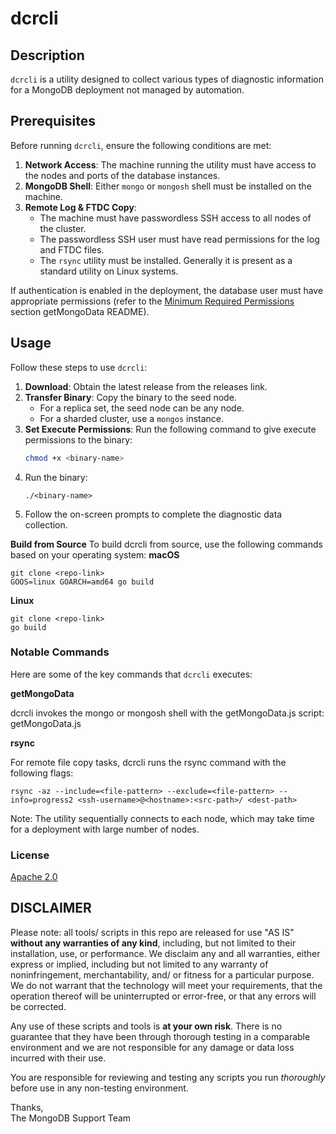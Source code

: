 # dcrcli

## Description

`dcrcli` is a utility designed to collect various types of diagnostic information for a MongoDB deployment not managed by automation.

## Prerequisites

Before running `dcrcli`, ensure the following conditions are met:

1. **Network Access**: The machine running the utility must have access to the nodes and ports of the database instances.
2. **MongoDB Shell**: Either `mongo` or `mongosh` shell must be installed on the machine.
3. **Remote Log & FTDC Copy**:
   - The machine must have passwordless SSH access to all nodes of the cluster.
   - The passwordless SSH user must have read permissions for the log and FTDC files.
   - The `rsync` utility must be installed. Generally it is present as a standard utility on Linux systems.

If authentication is enabled in the deployment, the database user must have appropriate permissions (refer to the [Minimum Required Permissions](https://github.com/mongodb/support-tools/blob/master/getMongoData/README.md#more-details) section getMongoData README).

## Usage

Follow these steps to use `dcrcli`:

1. **Download**: Obtain the latest release from the releases link.
2. **Transfer Binary**: Copy the binary to the seed node.
   - For a replica set, the seed node can be any node.
   - For a sharded cluster, use a `mongos` instance.
3. **Set Execute Permissions**: Run the following command to give execute permissions to the binary:
   ```bash
   chmod +x <binary-name>
   ```
4. Run the binary:
   ```
   ./<binary-name>
   ```
5. Follow the on-screen prompts to complete the diagnostic data collection.

**Build from Source**
To build dcrcli from source, use the following commands based on your operating system: 
**macOS**
```
git clone <repo-link>
GOOS=linux GOARCH=amd64 go build
```

**Linux** 
```
git clone <repo-link>
go build
```

### Notable Commands

Here are some of the key commands that `dcrcli` executes:

**getMongoData**

dcrcli invokes the mongo or mongosh shell with the getMongoData.js script:
getMongoData.js

**rsync**

For remote file copy tasks, dcrcli runs the rsync command with the following flags:
```
rsync -az --include=<file-pattern> --exclude=<file-pattern> --info=progress2 <ssh-username>@<hostname>:<src-path>/ <dest-path>
```

Note: The utility sequentially connects to each node, which may take time for a deployment with large number of nodes.

### License

[Apache 2.0](http://www.apache.org/licenses/LICENSE-2.0)


DISCLAIMER
----------
Please note: all tools/ scripts in this repo are released for use "AS IS" **without any warranties of any kind**,
including, but not limited to their installation, use, or performance.  We disclaim any and all warranties, either
express or implied, including but not limited to any warranty of noninfringement, merchantability, and/ or fitness
for a particular purpose.  We do not warrant that the technology will meet your requirements, that the operation
thereof will be uninterrupted or error-free, or that any errors will be corrected.

Any use of these scripts and tools is **at your own risk**.  There is no guarantee that they have been through
thorough testing in a comparable environment and we are not responsible for any damage or data loss incurred with
their use.

You are responsible for reviewing and testing any scripts you run *thoroughly* before use in any non-testing
environment.

Thanks,  
The MongoDB Support Team
